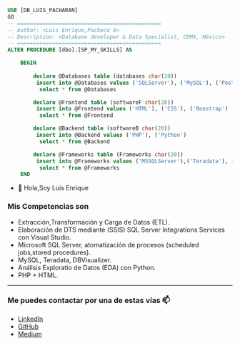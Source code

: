 
```sql
USE [DB_LUIS_PACHARAN]
GO
-- =============================================
-- Author: <Luis Enrique,Pacheco A>
-- Description:	<Database developer & Data Specialist, CDMX, México>
-- =============================================
ALTER PROCEDURE [dbo].[SP_MY_SKILLS] AS

	BEGIN
	
		declare @Databases table (databases char(20))
		 insert into @Databases values ('SQLServer'), ('MySQL'), ('PostgreSQL')
		  select * from @Databases

		declare @Frontend table (softwareF char(20))
		 insert into @Frontend values ('HTML'), ('CSS'), ('Boostrap')
		  select * from @Frontend

		declare @Backend table (softwareB char(20))
		 insert into @Backend values ('PHP'), ('Python')
		  select * from @Backend

		declare @Frameworks table (Frameworks char(20))
		 insert into @Frameworks values ('MSSQLServer'),('Teradata'), ('DBVisualizer'), ('Jupyter'),('VSCode')
		  select * from @Frameworks
	END
```
- 👋 Hola,Soy Luis Enrique

### Mis Competencias son

- Extracción,Transformación y Carga de Datos (ETL).
- Elaboración de DTS mediante (SSIS) SQL Server Integrations Services con Visual Studio.
- Microsoft SQL Server, atomatización de procesos (scheduled jobs,stored procedures). 
- MySQL, Teradata, DBVisualizer.
- Análisis Exploratio de Datos (EDA) con Python.
- PHP + HTML.

--- 
### Me puedes contactar por una de estas vías  📫

- [LinkedIn](https://www.linkedin.com/in/luis-enrique-pacheco-arana/)
- [GitHub](https://github.com/LuisPacharan/)
- [Medium](https://medium.com/@pacheco.arana.luis)


<!---
LuisPacharan/LuisPacharan is a ✨ special ✨ repository because its `README.md` (this file) appears on your GitHub profile.
You can click the Preview link to take a look at your changes.

https://github.com/kautukkundan/Awesome-Profile-README-templates/blob/master/code-styled/AnhellO.md
--->
